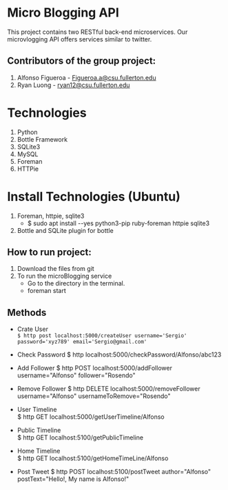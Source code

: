 Micro Blogging API
===============================
This project contains two RESTful back-end microservices. Our microvlogging API offers services similar to twitter.  

Contributors of the group project:  
---------------------------------- 
1) Alfonso Figueroa - Figueroa.a@csu.fullerton.edu  
2) Ryan Luong - ryan12@csu.fullerton.edu  
  
Technologies      
===============================
1) Python  
2) Bottle Framework  
3) SQLite3  
4) MySQL  
5) Foreman  
6) HTTPie  

Install Technologies (Ubuntu)  
===============================
1) Foreman, httpie, sqlite3  
   - $ sudo apt install --yes python3-pip ruby-foreman httpie sqlite3  
2) Bottle and SQLite plugin for bottle  

How to run project:
--------------------  
1) Download the files from git  
2) To run the microBlogging service  
   - Go to the directory in the terminal.  
   - foreman start  

Methods  
--------------  
- Crate User  
   ``` $ http post localhost:5000/createUser username='Sergio' password='xyz789' email='Sergio@gmail.com' ```

- Check Password
   $ http localhost:5000/checkPassword/Alfonso/abc123

- Add Follower
   $ http POST localhost:5000/addFollower username="Alfonso" follower="Rosendo"

- Remove Follower
   $ http DELETE localhost:5000/removeFollower username="Alfonso" usernameToRemove="Rosendo"
  
- User Timeline  
   $ http GET localhost:5000/getUserTimeline/Alfonso  

- Public Timeline  
   $ http GET localhost:5100/getPublicTimeline  

- Home Timeline  
   $ http GET localhost:5100/getHomeTimeLine/Alfonso  

- Post Tweet
   $ http POST localhost:5100/postTweet author="Alfonso" postText="Hello!, My name is Alfonso!"  

